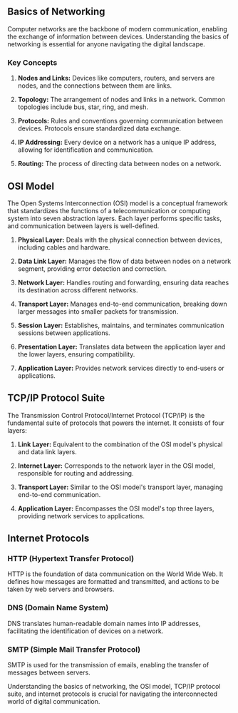 
## Basics of Networking

Computer networks are the backbone of modern communication, enabling the exchange of information between devices. Understanding the basics of networking is essential for anyone navigating the digital landscape.

### Key Concepts

1. **Nodes and Links:** Devices like computers, routers, and servers are nodes, and the connections between them are links.

2. **Topology:** The arrangement of nodes and links in a network. Common topologies include bus, star, ring, and mesh.

3. **Protocols:** Rules and conventions governing communication between devices. Protocols ensure standardized data exchange.

4. **IP Addressing:** Every device on a network has a unique IP address, allowing for identification and communication.

5. **Routing:** The process of directing data between nodes on a network.

## OSI Model

The Open Systems Interconnection (OSI) model is a conceptual framework that standardizes the functions of a telecommunication or computing system into seven abstraction layers. Each layer performs specific tasks, and communication between layers is well-defined.

1. **Physical Layer:** Deals with the physical connection between devices, including cables and hardware.

2. **Data Link Layer:** Manages the flow of data between nodes on a network segment, providing error detection and correction.

3. **Network Layer:** Handles routing and forwarding, ensuring data reaches its destination across different networks.

4. **Transport Layer:** Manages end-to-end communication, breaking down larger messages into smaller packets for transmission.

5. **Session Layer:** Establishes, maintains, and terminates communication sessions between applications.

6. **Presentation Layer:** Translates data between the application layer and the lower layers, ensuring compatibility.

7. **Application Layer:** Provides network services directly to end-users or applications.

## TCP/IP Protocol Suite

The Transmission Control Protocol/Internet Protocol (TCP/IP) is the fundamental suite of protocols that powers the internet. It consists of four layers:

1. **Link Layer:** Equivalent to the combination of the OSI model's physical and data link layers.

2. **Internet Layer:** Corresponds to the network layer in the OSI model, responsible for routing and addressing.

3. **Transport Layer:** Similar to the OSI model's transport layer, managing end-to-end communication.

4. **Application Layer:** Encompasses the OSI model's top three layers, providing network services to applications.

## Internet Protocols

### HTTP (Hypertext Transfer Protocol)

HTTP is the foundation of data communication on the World Wide Web. It defines how messages are formatted and transmitted, and actions to be taken by web servers and browsers.

### DNS (Domain Name System)

DNS translates human-readable domain names into IP addresses, facilitating the identification of devices on a network.

### SMTP (Simple Mail Transfer Protocol)

SMTP is used for the transmission of emails, enabling the transfer of messages between servers.

Understanding the basics of networking, the OSI model, TCP/IP protocol suite, and internet protocols is crucial for navigating the interconnected world of digital communication.
